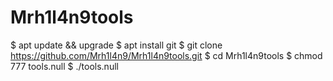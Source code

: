 # Mrh1l4n9tools
$ apt update && upgrade
$ apt install git
$ git clone https://github.com/Mrh1l4n9/Mrh1l4n9tools.git
$ cd Mrh1l4n9tools
$ chmod 777 tools.null
$ ./tools.null
